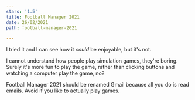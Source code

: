 ```yaml
---
stars: '1.5'
title: Football Manager 2021
date: 26/02/2021
path: football-manager-2021

---
```

I tried it and I can see how it _could_ be enjoyable, but it's not.

I cannot understand how people play simulation games, they're boring. Surely it's more fun to play the game, rather than clicking buttons and watching a computer play the game, no?

Football Manager 2021 should be renamed Gmail because all you do is read emails. Avoid if you like to actually play games.